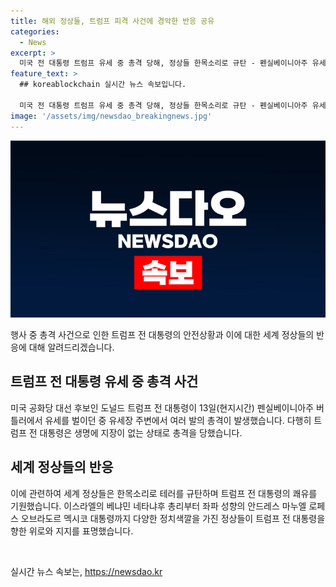 ```yaml
---
title: 해외 정상들, 트럼프 피격 사건에 경악한 반응 공유
categories:
  - News
excerpt: >
  미국 전 대통령 트럼프 유세 중 총격 당해, 정상들 한목소리로 규탄 - 펜실베이니아주 유세 중 총격을 당한 트럼프 전 대통령에게 각국 정상들이 쾌유를 기원하고 테러를 규탄했다. 일본과 영국의 선거 관련 폭력 사례를 거론하며, 정상들은 민주주의에 도전하는 폭력에 맞서야 한다는 입장을 표명했다. 트럼프와 가까운 세계 정상들도 쾌유 메시지를 전하며, 좌파 성향 정상들 또한 폭력을 비판하고 트럼프를 응원했다.
feature_text: >
  ## koreablockchain 실시간 뉴스 속보입니다.

  미국 전 대통령 트럼프 유세 중 총격 당해, 정상들 한목소리로 규탄 - 펜실베이니아주 유세 중 총격을 당한 트럼프 전 대통령에게 각국 정상들이 쾌유를 기원하고 테러를 규탄했다. 일본과 영국의 선거 관련 폭력 사례를 거론하며, 정상들은 민주주의에 도전하는 폭력에 맞서야 한다는 입장을 표명했다. 트럼프와 가까운 세계 정상들도 쾌유 메시지를 전하며, 좌파 성향 정상들 또한 폭력을 비판하고 트럼프를 응원했다.
image: '/assets/img/newsdao_breakingnews.jpg'
---
```


<p><img src="/assets/img/newsdao_breakingnews.jpg" alt="koreablockchain 속보" /></p>

<p>행사 중 총격 사건으로 인한 트럼프 전 대통령의 안전상황과 이에 대한 세계 정상들의 반응에 대해 알려드리겠습니다.</p>

<h2 data-ke-size="size26">트럼프 전 대통령 유세 중 총격 사건</h2>

<p>미국 공화당 대선 후보인 도널드 트럼프 전 대통령이 13일(현지시간) 펜실베이니아주 버틀러에서 유세를 벌이던 중 유세장 주변에서 여러 발의 총격이 발생했습니다. 다행히 트럼프 전 대통령은 생명에 지장이 없는 상태로 총격을 당했습니다.</p>

<h2 data-ke-size="size26">세계 정상들의 반응</h2>

<p>이에 관련하여 세계 정상들은 한목소리로 테러를 규탄하며 트럼프 전 대통령의 쾌유를 기원했습니다. 이스라엘의 베냐민 네타냐후 총리부터 좌파 성향의 안드레스 마누엘 로페스 오브라도르 멕시코 대통령까지 다양한 정치색깔을 가진 정상들이 트럼프 전 대통령을 향한 위로와 지지를 표명했습니다. </p>

<p data-ke-size="size16">&nbsp;</p>
실시간 뉴스 속보는, <a href="https://newsdao.kr" rel="dofollow">https://newsdao.kr</a>


